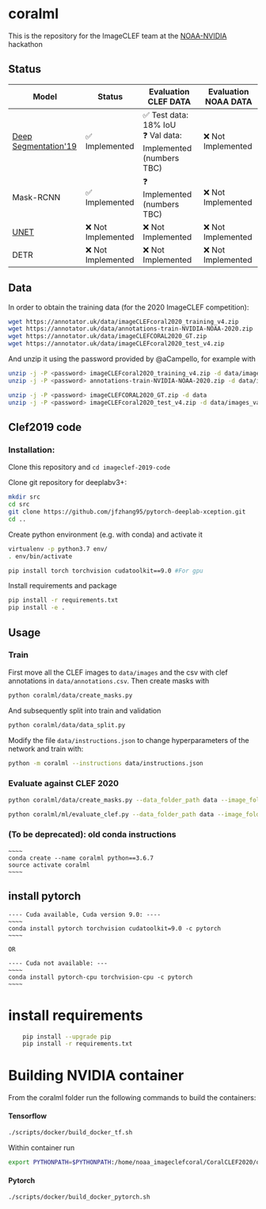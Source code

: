 # coralml

This is the repository for the ImageCLEF team at the [NOAA-NVIDIA](https://www.gpuhackathons.org/event/noaa-gpu-hackathon) hackathon

## Status

|Model|Status|Evaluation CLEF DATA|Evaluation NOAA DATA|
|---|---|---| --- |
|[Deep Segmentation'19](http://www.dei.unipd.it/~ferro/CLEF-WN-Drafts/CLEF2019/paper_151.pdf)| ✅ Implemented| ✅ Test data: 18% IoU <br> ❓ Val data: Implemented (numbers TBC) | ❌ Not Implemented  |
|Mask-RCNN | ✅ Implemented |  ❓ Implemented (numbers TBC) | ❌ Not Implemented |
|[UNET](https://github.com/NVIDIA/DeepLearningExamples/tree/master/TensorFlow2/Segmentation/UNet_Medical)| ❌ Not Implemented| ❌ Not Implemented | ❌ Not Implemented |
|DETR| ❌ Not Implemented| ❌ Not Implemented | ❌ Not Implemented |



## Data

In order to obtain the training data (for the 2020 ImageCLEF competition): 
```bash
wget https://annotator.uk/data/imageCLEFcoral2020_training_v4.zip
wget https://annotator.uk/data/annotations-train-NVIDIA-NOAA-2020.zip
wget https://annotator.uk/data/imageCLEFCORAL2020_GT.zip
wget https://annotator.uk/data/imageCLEFcoral2020_test_v4.zip
```
And unzip it using the password provided by @aCampello, for example with 

```bash
unzip -j -P <password> imageCLEFcoral2020_training_v4.zip -d data/images
unzip -j -P <password> annotations-train-NVIDIA-NOAA-2020.zip -d data/images
```

```bash
unzip -j -P <password> imageCLEFCORAL2020_GT.zip -d data
unzip -j -P <password> imageCLEFcoral2020_test_v4.zip -d data/images_val
```


## Clef2019 code

### Installation:

Clone this repository and `cd imageclef-2019-code`

Clone git repository for deeplabv3+:

```bash	
mkdir src
cd src
git clone https://github.com/jfzhang95/pytorch-deeplab-xception.git
cd ..
```

Create python environment (e.g. with conda) and activate it

```bash
virtualenv -p python3.7 env/
. env/bin/activate
```

```bash
pip install torch torchvision cudatoolkit==9.0 #For gpu
```

Install requirements and package
```bash
pip install -r requirements.txt
pip install -e .
```

## Usage

### Train
First move all the CLEF images to `data/images` and the csv with clef annotations in `data/annotations.csv`. Then create masks with

```bash
python coralml/data/create_masks.py
``` 

And subsequently split into train and validation

```bash
python coralml/data/data_split.py
```

Modify the file `data/instructions.json` to change hyperparameters of the network and train with:

```bash
python -m coralml --instructions data/instructions.json
```

### Evaluate against CLEF 2020

```bash
python coralml/data/create_masks.py --data_folder_path data --image_folder images_val --mask_folder masks_val --annotations_file imageCLEFcoral2020_GT.csv
```

```bash
python coralml/ml/evaluate_clef.py --data_folder_path data --image_folder images_val --mask_folder masks_val --model_path models/test_model/model_best.pth
```

### (To be deprecated): old conda instructions
	
	~~~~
	conda create --name coralml python==3.6.7
	source activate coralml
	~~~~
	
## install pytorch
	---- Cuda available, Cuda version 9.0: ----
	~~~~	
	conda install pytorch torchvision cudatoolkit=9.0 -c pytorch
	~~~~
    
    OR
    
	---- Cuda not available: ---
	~~~~	
	conda install pytorch-cpu torchvision-cpu -c pytorch
	~~~~

# install requirements
```bash
	pip install --upgrade pip
	pip install -r requirements.txt
```

# Building NVIDIA container
From the coralml folder run the following commands to build the containers:
#### Tensorflow
```bash
./scripts/docker/build_docker_tf.sh
```
Within container run
```bash
export PYTHONPATH=$PYTHONPATH:/home/noaa_imageclefcoral/CoralCLEF2020/object_detection/
```

#### Pytorch 
```bash 
./scripts/docker/build_docker_pytorch.sh
```




